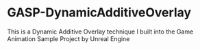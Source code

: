 # GASP-DynamicAdditiveOverlay
This is a Dynamic Additive Overlay technique I built into the Game Animation Sample Project by Unreal Engine
